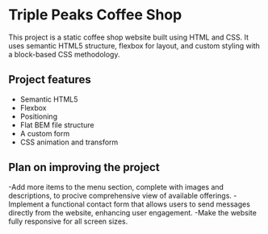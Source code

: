 # Triple Peaks Coffee Shop

This project is a static coffee shop website built using HTML and CSS. It uses semantic HTML5 structure, flexbox for layout, and custom styling with a block-based CSS methodology.

## Project features

- Semantic HTML5
- Flexbox
- Positioning
- Flat BEM file structure
- A custom form
- CSS animation and transform

## Plan on improving the project

-Add more items to the menu section, complete with images and descriptions, to procive comprehensive view of available offerings.
-Implement a functional contact form that allows users to send messages directly from the website, enhancing user engagement.
-Make the website fully responsive for all screen sizes.

